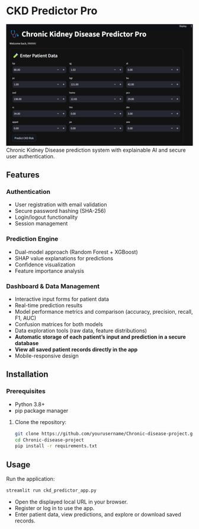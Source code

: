 # CKD Predictor Pro

![alt text](image.png)  
Chronic Kidney Disease prediction system with explainable AI and secure user authentication.

## Features

### Authentication
- User registration with email validation
- Secure password hashing (SHA-256)
- Login/logout functionality
- Session management

### Prediction Engine
- Dual-model approach (Random Forest + XGBoost)
- SHAP value explanations for predictions
- Confidence visualization
- Feature importance analysis

### Dashboard & Data Management
- Interactive input forms for patient data
- Real-time prediction results
- Model performance metrics and comparison (accuracy, precision, recall, F1, AUC)
- Confusion matrices for both models
- Data exploration tools (raw data, feature distributions)
- **Automatic storage of each patient’s input and prediction in a secure database**
- **View all saved patient records directly in the app**
- Mobile-responsive design

## Installation

### Prerequisites
- Python 3.8+
- pip package manager

1. Clone the repository:
    ```bash
    git clone https://github.com/yourusername/Chronic-disease-project.git
    cd Chronic-disease-project
    pip install -r requirements.txt
    ```

## Usage

Run the application:
```bash
streamlit run ckd_predictor_app.py
```

- Open the displayed local URL in your browser.
- Register or log in to use the app.
- Enter patient data, view predictions, and explore or download saved records.